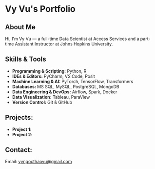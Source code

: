 # Vy Vu's Portfolio

## About Me
Hi, I'm Vy Vu — a full-time Data Scientist at Access Services and a part-time Assistant Instructor at Johns Hopkins University.

## Skills & Tools
- **Programming & Scripting:** Python, R  
- **IDEs & Editors:** PyCharm, VS Code, Posit  
- **Machine Learning & AI:** PyTorch, TensorFlow, Transformers  
- **Databases:** MS SQL, MySQL, PostgreSQL, MongoDB  
- **Data Engineering & DevOps:** Airflow, Spark, Docker  
- **Data Visualization:** Tableau, ParaView  
- **Version Control:** Git & GitHub  

## Projects:
- **Project 1**:
- **Project 2**:

## Contact:
Email: vyngocthaovu@gmail.com
